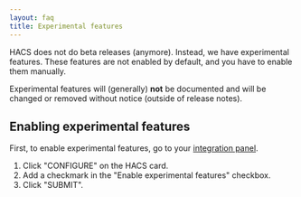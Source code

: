 ```yaml
---
layout: faq
title: Experimental features
---
```

HACS does not do beta releases (anymore). Instead, we have experimental features.
These features are not enabled by default, and you have to enable them manually.

Experimental features will (generally) **not** be documented and will be changed or removed without notice (outside of release notes).

## Enabling experimental features

First, to enable experimental features, go to your [integration panel](https://my.home-assistant.io/redirect/integrations/).

1. Click "CONFIGURE" on the HACS card.
2. Add a checkmark in the "Enable experimental features" checkbox.
3. Click "SUBMIT".
